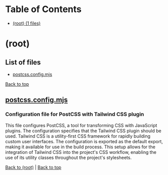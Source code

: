 # Table of Contents

- [(root) (1 files)](#root)
# (root)

## List of files

- [postcss.config.mjs](#postcssconfigmjs)

[Back to top](#table-of-contents)

## [postcss.config.mjs](postcss.config.mjs)

### Configuration file for PostCSS with Tailwind CSS plugin

This file configures PostCSS, a tool for transforming CSS with JavaScript plugins. The configuration specifies that the Tailwind CSS plugin should be used. Tailwind CSS is a utility-first CSS framework for rapidly building custom user interfaces. The configuration is exported as the default export, making it available for use in the build process. This setup allows for the integration of Tailwind CSS into the project's CSS workflow, enabling the use of its utility classes throughout the project's stylesheets.

[Back to (root)](#root) | [Back to top](#table-of-contents)

